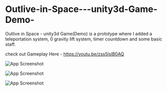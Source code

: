 # Outlive-in-Space---unity3d-Game-Demo-
Outlive in Space - unity3d Game(Demo) is a prototype where I added a teleportation system, 0 gravity lift system, timer countdown and some basic staff.

check out Gameplay Here - https://youtu.be/zss5lslB0AQ

![App Screenshot](images/1.jpg)

![App Screenshot](images/2.jpg)

![App Screenshot](images/3.jpg)




